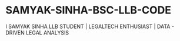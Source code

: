 # SAMYAK-SINHA-BSC-LLB-CODE
I SAMYAK SINHA LLB STUDENT | LEGALTECH ENTHUSIAST | DATA - DRIVEN LEGAL ANALYSIS
